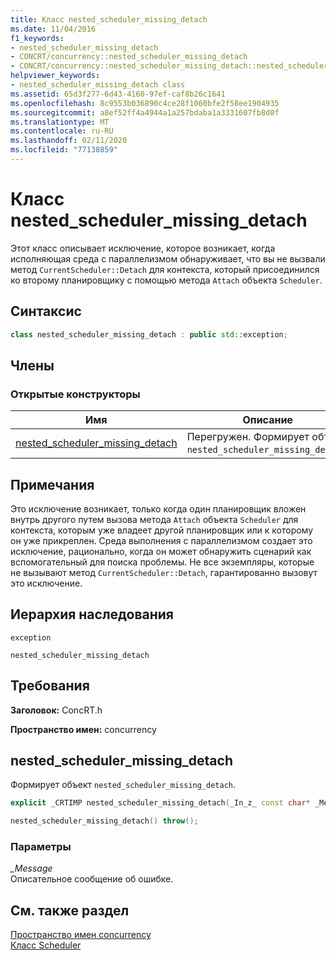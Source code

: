 ```yaml
---
title: Класс nested_scheduler_missing_detach
ms.date: 11/04/2016
f1_keywords:
- nested_scheduler_missing_detach
- CONCRT/concurrency::nested_scheduler_missing_detach
- CONCRT/concurrency::nested_scheduler_missing_detach::nested_scheduler_missing_detach
helpviewer_keywords:
- nested_scheduler_missing_detach class
ms.assetid: 65d3f277-6d43-4160-97ef-caf8b26c1641
ms.openlocfilehash: 8c9553b036890c4ce28f1060bfe2f58ee1904935
ms.sourcegitcommit: a8ef52ff4a4944a1a257bdaba1a3331607fb8d0f
ms.translationtype: MT
ms.contentlocale: ru-RU
ms.lasthandoff: 02/11/2020
ms.locfileid: "77138859"
---
```

# <a name="nested_scheduler_missing_detach-class"></a>Класс nested_scheduler_missing_detach

Этот класс описывает исключение, которое возникает, когда исполняющая среда с параллелизмом обнаруживает, что вы не вызвали метод `CurrentScheduler::Detach` для контекста, который присоединился ко второму планировщику с помощью метода `Attach` объекта `Scheduler`.

## <a name="syntax"></a>Синтаксис

```cpp
class nested_scheduler_missing_detach : public std::exception;
```

## <a name="members"></a>Члены

### <a name="public-constructors"></a>Открытые конструкторы

|Имя|Описание|
|----------|-----------------|
|[nested_scheduler_missing_detach](#ctor)|Перегружен. Формирует объект `nested_scheduler_missing_detach`.|

## <a name="remarks"></a>Примечания

Это исключение возникает, только когда один планировщик вложен внутрь другого путем вызова метода `Attach` объекта `Scheduler` для контекста, которым уже владеет другой планировщик или к которому он уже прикреплен. Среда выполнения с параллелизмом создает это исключение, рационально, когда он может обнаружить сценарий как вспомогательный для поиска проблемы. Не все экземпляры, которые не вызывают метод `CurrentScheduler::Detach`, гарантированно вызовут это исключение.

## <a name="inheritance-hierarchy"></a>Иерархия наследования

`exception`

`nested_scheduler_missing_detach`

## <a name="requirements"></a>Требования

**Заголовок:** ConcRT.h

**Пространство имен:** concurrency

## <a name="ctor"></a>nested_scheduler_missing_detach

Формирует объект `nested_scheduler_missing_detach`.

```cpp
explicit _CRTIMP nested_scheduler_missing_detach(_In_z_ const char* _Message) throw();

nested_scheduler_missing_detach() throw();
```

### <a name="parameters"></a>Параметры

*_Message*<br/>
Описательное сообщение об ошибке.

## <a name="see-also"></a>См. также раздел

[Пространство имен concurrency](concurrency-namespace.md)<br/>
[Класс Scheduler](scheduler-class.md)
